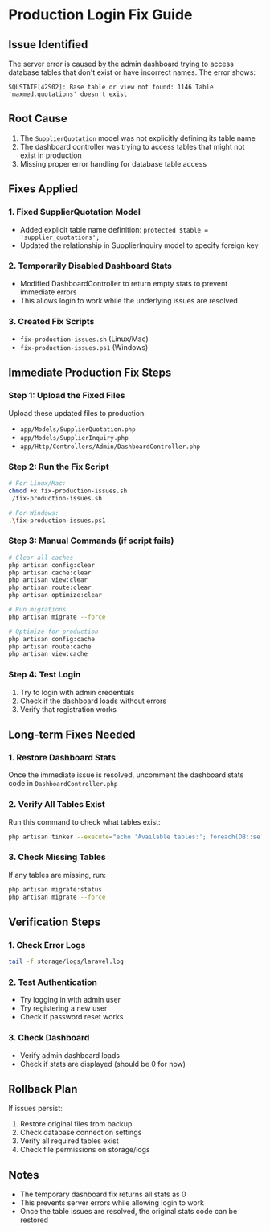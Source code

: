 # Production Login Fix Guide

## Issue Identified
The server error is caused by the admin dashboard trying to access database tables that don't exist or have incorrect names. The error shows:
```
SQLSTATE[42S02]: Base table or view not found: 1146 Table 'maxmed.quotations' doesn't exist
```

## Root Cause
1. The `SupplierQuotation` model was not explicitly defining its table name
2. The dashboard controller was trying to access tables that might not exist in production
3. Missing proper error handling for database table access

## Fixes Applied

### 1. Fixed SupplierQuotation Model
- Added explicit table name definition: `protected $table = 'supplier_quotations';`
- Updated the relationship in SupplierInquiry model to specify foreign key

### 2. Temporarily Disabled Dashboard Stats
- Modified DashboardController to return empty stats to prevent immediate errors
- This allows login to work while the underlying issues are resolved

### 3. Created Fix Scripts
- `fix-production-issues.sh` (Linux/Mac)
- `fix-production-issues.ps1` (Windows)

## Immediate Production Fix Steps

### Step 1: Upload the Fixed Files
Upload these updated files to production:
- `app/Models/SupplierQuotation.php`
- `app/Models/SupplierInquiry.php`
- `app/Http/Controllers/Admin/DashboardController.php`

### Step 2: Run the Fix Script
```bash
# For Linux/Mac:
chmod +x fix-production-issues.sh
./fix-production-issues.sh

# For Windows:
.\fix-production-issues.ps1
```

### Step 3: Manual Commands (if script fails)
```bash
# Clear all caches
php artisan config:clear
php artisan cache:clear
php artisan view:clear
php artisan route:clear
php artisan optimize:clear

# Run migrations
php artisan migrate --force

# Optimize for production
php artisan config:cache
php artisan route:cache
php artisan view:cache
```

### Step 4: Test Login
1. Try to login with admin credentials
2. Check if the dashboard loads without errors
3. Verify that registration works

## Long-term Fixes Needed

### 1. Restore Dashboard Stats
Once the immediate issue is resolved, uncomment the dashboard stats code in `DashboardController.php`

### 2. Verify All Tables Exist
Run this command to check what tables exist:
```bash
php artisan tinker --execute="echo 'Available tables:'; foreach(DB::select('SHOW TABLES') as \$table) { echo \$table->Tables_in_maxmed . PHP_EOL; }"
```

### 3. Check Missing Tables
If any tables are missing, run:
```bash
php artisan migrate:status
php artisan migrate --force
```

## Verification Steps

### 1. Check Error Logs
```bash
tail -f storage/logs/laravel.log
```

### 2. Test Authentication
- Try logging in with admin user
- Try registering a new user
- Check if password reset works

### 3. Check Dashboard
- Verify admin dashboard loads
- Check if stats are displayed (should be 0 for now)

## Rollback Plan
If issues persist:
1. Restore original files from backup
2. Check database connection settings
3. Verify all required tables exist
4. Check file permissions on storage/logs

## Notes
- The temporary dashboard fix returns all stats as 0
- This prevents server errors while allowing login to work
- Once the table issues are resolved, the original stats code can be restored 